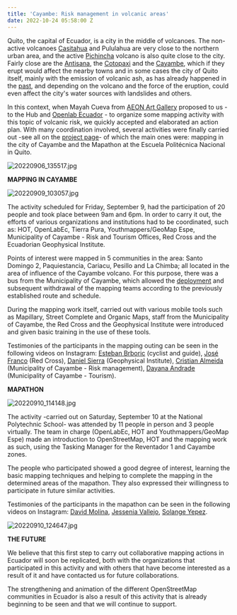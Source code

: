 ```yaml
---
title: 'Cayambe: Risk management in volcanic areas'
date: 2022-10-24 05:58:00 Z
---
```


Quito, the capital of Ecuador, is a city in the middle of volcanoes. The non-active volcanoes [Casitahua](https://volcano.si.edu/volcano.cfm?vn=352808) and Pululahua are very close to the northern urban area, and the active [Pichincha](https://en.wikipedia.org/wiki/Pichincha_(volcano)) volcano is also quite close to the city. Fairly close are the [Antisana](https://en.wikipedia.org/wiki/Antisana), the [Cotopaxi](https://en.wikipedia.org/wiki/Cotopaxi) and the [Cayambe](https://en.wikipedia.org/wiki/Cayambe_(volcano)), which if they erupt would affect the nearby towns and in some cases the city of Quito itself, mainly with the emission of volcanic ash, as has already happened in the [past](https://earthobservatory.nasa.gov/images/10427/ash-from-erupting-el-reventador-blankets-quito), and depending on the volcano and the force of the eruption, could even affect the city's water sources with landslides and others.

In this context, when Mayah Cueva from [AEON Art Gallery](https://www.instagram.com/aeongallery/?hl=es) proposed to us - to the Hub and [Openlab Ecuador](https://openlab.ec/) - to organize some mapping activity with this topic of volcanic risk, we quickly accepted and elaborated an action plan. With many coordination involved, several activities were finally carried out -see all on the [project page](https://stories.hotosm.org/mapping-volcanoes-in-ecuador/index.html)- of which the main ones were: mapping in the city of Cayambe and the Mapathon at the Escuela Politécnica Nacional in Quito.

![20220906_135517.jpg](/uploads/20220906_135517.jpg)

**MAPPING IN CAYAMBE**

![20220909_103057.jpg](/uploads/20220909_103057.jpg)

The activity scheduled for Friday, September 9, had the participation of 20 people and took place between 9am and 6pm. In order to carry it out, the efforts of various organizations and institutions had to be coordinated, such as: HOT, OpenLabEc, Tierra Pura, Youthmappers/GeoMap Espe, Municipality of Cayambe - Risk and Tourism Offices, Red Cross and the Ecuadorian Geophysical Institute.

Points of interest were mapped in 5 communities in the area: Santo Domingo 2, Paquiestancia, Cariacu, Pesillo and La Chimba; all located in the area of influence of the Cayambe volcano. For this purpose, there was a bus from the Municipality of Cayambe, which allowed the [deployment](https://www.youtube.com/watch?v=RUVKyTnJ3pw) and subsequent withdrawal of the mapping teams according to the previously established route and schedule.

During the mapping work itself, carried out with various mobile tools such as Mapillary, Street Complete and Organic Maps, staff from the Municipality of Cayambe, the Red Cross and the Geophysical Institute were introduced and given basic training in the use of these tools.

Testimonies of the participants in the mapping outing can be seen in the following videos on Instagram: [Esteban Brboric](https://www.instagram.com/p/CibLZGNpLpk/) (cyclist and guide), [José Franco](https://www.instagram.com/p/CiiBhG6AR4G/) (Red Cross), [Daniel Sierra](https://www.instagram.com/p/Cif_JA_JLns/) (Geophysical Institute), [Cristian Almeida](https://www.instagram.com/p/CikxWoUp_O-/) (Municipality of Cayambe - Risk management), [Dayana Andrade](https://www.instagram.com/p/CinLhh0gWOp/) (Municipality of Cayambe - Tourism).

**MAPATHON**

![20220910_114148.jpg](/uploads/20220910_114148.jpg)

The activity -carried out on Saturday, September 10 at the National Polytechnic School- was attended by 11 people in person and 3 people virtually. The team in charge (OpenLabEc, HOT and Youthmappers/GeoMap Espe) made an introduction to OpenStreetMap, HOT and the mapping work as such, using the Tasking Manager for the Reventador 1 and Cayambe zones.

The people who participated showed a good degree of interest, learning the basic mapping techniques and helping to complete the mapping in the determined areas of the mapathon. They also expressed their willingness to participate in future similar activities.

Testimonies of the participants in the mapathon can be seen in the following videos on Instagram: [David Molina](https://www.instagram.com/p/CivyWTLpGPT/), [Jessenia Vallejo](https://www.instagram.com/p/Cis81ySJ5JQ/), [Solange Yepez](https://www.instagram.com/p/CiyVGpfJSDn/).

![20220910_124647.jpg](/uploads/20220910_124647.jpg)

**THE FUTURE**

We believe that this first step to carry out collaborative mapping actions in Ecuador will soon be replicated, both with the organizations that participated in this activity and with others that have become interested as a result of it and have contacted us for future collaborations.

The strengthening and animation of the different OpenStreetMap communities in Ecuador is also a result of this activity that is already beginning to be seen and that we will continue to support.
